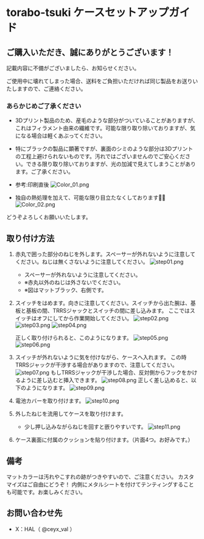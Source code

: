 # torabo-tsuki ケースセットアップガイド

## ご購入いただき、誠にありがとうございます！
記載内容に不備がございましたら、お知らせください。

ご使用中に壊れてしまった場合、送料をご負担いただければ同じ製品をお送りいたしますので、ご連絡ください。

### あらかじめご了承ください

- 3Dプリント製品のため、産毛のような部分がついていることがありますが、これはフィラメント由来の繊維です。可能な限り取り除いておりますが、気になる場合は軽くあぶってください。
- 特にブラックの製品に顕著ですが、裏面のシミのような部分は3Dプリントの工程上避けられないものです。汚れではございませんのでご安心ください。できる限り取り除いておりますが、光の加減で見えてしまうことがあります。ご了承ください。
- 参考:印刷直後
![Color_01.png](/img/Color_01.png)

- 独自の熱処理を加えて、可能な限り目立たなくしております🙇‍♂️
![Color_02.png](/img/Color_02.png)



どうぞよろしくお願いいたします。

## 取り付け方法

1. 赤丸で囲った部分のねじを外します。スペーサーが外れないように注意してください。ねじは無くさないように注意してください。
    ![step01.png](/img/step01.png)
    - スペーサーが外れないように注意してください。
    - ※赤丸以外のねじは外さないでください。
    - ※図はマットブラック、右側です。
2. スイッチをはめます。向きに注意してください。スイッチから出た腕は、基板と基板の間、TRRSジャックとスイッチの間に差し込みます。
    ここではスイッチはオフにしてから作業開始してください。
    ![step02.png](/img/step02.png)
    ![step03.png](/img/step03.png)
    ![step04.png](/img/step04.png)

    正しく取り付けられると、このようになります。
   ![step05.png](/img/step05.png)
   ![step06.png](/img/step06.png)
   
3.  スイッチが外れないように気を付けながら、ケースへ入れます。
    この時TRRSジャックが干渉する場合がありますので、注意してください。
    ![step07.png](/img/step07.png)
    もしTRRSジャックが干渉した場合、反対側からフックをかけるように差し込むと挿入できます。
    ![step08.png](/img/step08.png)
    正しく差し込めると、以下のようになります。
    ![step09.png](/img/step09.png)

4.  電池カバーを取り付けます。
    ![step10.png](/img/step10.png)
5.  外したねじを流用してケースを取り付けます。
    - 少し押し込みながらねじを回すと嵌りやすいです。
    ![step11.png](/img/step11.png)

6. ケース裏面に付属のクッションを貼り付けます。（片面4つ。お好みです。）

## 備考

マットカラーは汚れやこすれの跡がつきやすいので、ご注意ください。 
カスタマイズはご自由にどうぞ！
内側にメタルシートを付けてテンティングすることも可能です。お楽しみください。

## お問い合わせ先
- X：HAL（ @ceyx_val ）

